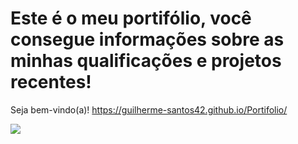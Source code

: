 # Este é o meu portifólio, você consegue informações sobre as minhas qualificações e projetos recentes!
Seja bem-vindo(a)!
https://guilherme-santos42.github.io/Portifolio/

<img src="https://github.com/user-attachments/assets/aa4a7872-7877-4fc3-a2fe-9d907cbd4acc">
